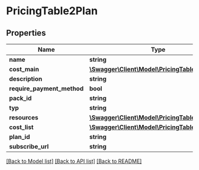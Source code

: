 # PricingTable2Plan

## Properties
Name | Type | Description | Notes
------------ | ------------- | ------------- | -------------
**name** | **string** |  | [optional] 
**cost_main** | [**\Swagger\Client\Model\PricingTablePlanCost**](PricingTablePlanCost.md) |  | [optional] 
**description** | **string** |  | [optional] 
**require_payment_method** | **bool** |  | [optional] 
**pack_id** | **string** |  | [optional] 
**typ** | **string** |  | [optional] 
**resources** | [**\Swagger\Client\Model\PricingTableResource[]**](PricingTableResource.md) |  | [optional] 
**cost_list** | [**\Swagger\Client\Model\PricingTablePlanCost[]**](PricingTablePlanCost.md) |  | [optional] 
**plan_id** | **string** |  | [optional] 
**subscribe_url** | **string** |  | [optional] 

[[Back to Model list]](../README.md#documentation-for-models) [[Back to API list]](../README.md#documentation-for-api-endpoints) [[Back to README]](../README.md)


